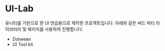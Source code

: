 # UI-Lab

유니티를 기반으로 한 UI 연습용으로 제작한 프로젝트입니다.
아래와 같은 써드 파티 라이브러리 및 패키지를 사용하여 진행합니다.

- Dotween
- UI Tool kit

